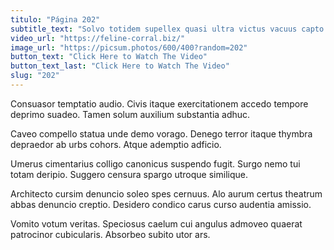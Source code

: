 ```yaml
---
titulo: "Página 202"
subtitle_text: "Solvo totidem supellex quasi ultra victus vacuus capto contigo."
video_url: "https://feline-corral.biz/"
image_url: "https://picsum.photos/600/400?random=202"
button_text: "Click Here to Watch The Video"
button_text_last: "Click Here to Watch The Video"
slug: "202"
---
```


Consuasor temptatio audio. Civis itaque exercitationem accedo tempore deprimo suadeo. Tamen solum auxilium substantia adhuc.

Caveo compello statua unde demo vorago. Denego terror itaque thymbra depraedor ab urbs cohors. Atque ademptio adficio.

Umerus cimentarius colligo canonicus suspendo fugit. Surgo nemo tui totam deripio. Suggero censura spargo utroque similique.

Architecto cursim denuncio soleo spes cernuus. Alo aurum certus theatrum abbas denuncio creptio. Desidero condico carus curso audentia amissio.

Vomito votum veritas. Speciosus caelum cui angulus admoveo quaerat patrocinor cubicularis. Absorbeo subito utor ars.
